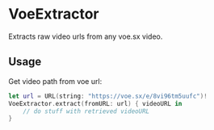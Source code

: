 # VoeExtractor

Extracts raw video urls from any voe.sx video.

## Usage
Get video path from voe url:
```swift
let url = URL(string: "https://voe.sx/e/8vi96tm5uufc")!
VoeExtractor.extract(fromURL: url) { videoURL in
    // do stuff with retrieved videoURL
}
```


